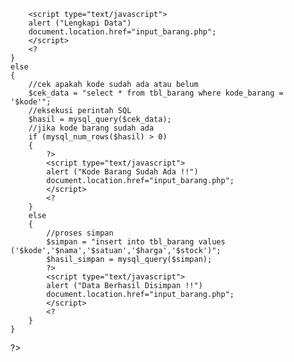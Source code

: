 <?
	//koneksi ke database
	include "koneksi.php";
	//ambil nilai dari masing-masing komponen form
	$kode = $_REQUEST["kode"];
	$nama = $_REQUEST["nama"];
	$satuan = $_REQUEST["satuan"];
	$harga = $_REQUEST["harga"];
	$stock = $_REQUEST["stock"];
	//kondisi jika data belum lengkap
	if ($kode == "" || $nama == "" || $harga == "" || $stock == "")
	{
		?>
        <script type="text/javascript">
		alert ("Lengkapi Data")
		document.location.href="input_barang.php";
		</script>
        <?
	}
	else 
	{
		//cek apakah kode sudah ada atau belum
		$cek_data = "select * from tbl_barang where kode_barang = '$kode'";
		//eksekusi perintah SQL
		$hasil = mysql_query($cek_data);
		//jika kode barang sudah ada
		if (mysql_num_rows($hasil) > 0)
		{
			?>
        	<script type="text/javascript">
			alert ("Kode Barang Sudah Ada !!")
			document.location.href="input_barang.php";
			</script>
       		<?
		}
		else
		{
			//proses simpan
			$simpan = "insert into tbl_barang values ('$kode','$nama','$satuan','$harga','$stock')";
			$hasil_simpan = mysql_query($simpan);
			?>
        	<script type="text/javascript">
			alert ("Data Berhasil Disimpan !!")
			document.location.href="input_barang.php";
			</script>
       		<?
		}
	}
?>
